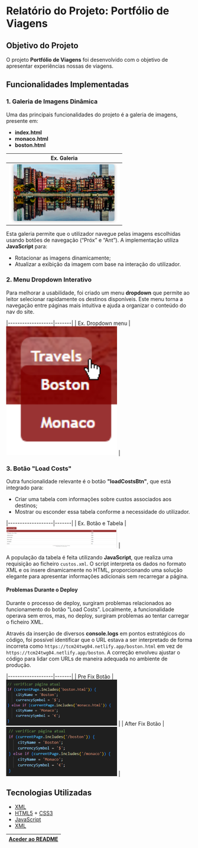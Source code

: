 # Relatório do Projeto: Portfólio de Viagens

## Objetivo do Projeto

O projeto **Portfólio de Viagens** foi desenvolvido com o objetivo de apresentar experiências nossas de viagens.

## Funcionalidades Implementadas

### 1. Galeria de Imagens Dinâmica
Uma das principais funcionalidades do projeto é a galeria de imagens, presente em:
- **index.html**
- **monaco.html**
- **boston.html**

| Ex. Galeria |
|--------------------------|
| <img src="docs-img/galeria.png" alt="Galeria" width="300" /> |

Esta galeria permite que o utilizador navegue pelas imagens escolhidas usando botões de navegação (“Próx” e “Ant”). A implementação utiliza **JavaScript** para:
- Rotacionar as imagens dinamicamente;
- Atualizar a exibição da imagem com base na interação do utilizador.

### 2. Menu Dropdown Interativo
Para melhorar a usabilidade, foi criado um menu **dropdown** que permite ao leitor selecionar rapidamente os destinos disponíveis. Este menu torna a navegação entre páginas mais intuitiva e ajuda a organizar o conteúdo do nav do site.

|-------------------|-------|
| Ex. Dropdown menu   | <img src="docs-img/dropdown.png" alt="Dropdown menu" width="300" /> |

### 3. Botão "Load Costs"
Outra funcionalidade relevante é o botão **"loadCostsBtn"**, que está integrado para:
- Criar uma tabela com informações sobre custos associados aos destinos;
- Mostrar ou esconder essa tabela conforme a necessidade do utilizador.

|-------------------|-------|
| Ex. Botão e Tabela   | <img src="docs-img/table.png" alt="Botão e Tabela" width="300" /> |

A população da tabela é feita utilizando **JavaScript**, que realiza uma requisição ao ficheiro `custos.xml`. O script interpreta os dados no formato XML e os insere dinamicamente no HTML, proporcionando uma solução elegante para apresentar informações adicionais sem recarregar a página.

#### Problemas Durante o Deploy
Durante o processo de deploy, surgiram problemas relacionados ao funcionamento do botão "Load Costs". Localmente, a funcionalidade operava sem erros, mas, no deploy, surgiram problemas ao tentar carregar o ficheiro XML. 

Através da inserção de diversos **console.logs** em pontos estratégicos do código, foi possível identificar que o URL estava a ser interpretado de forma incorreta como `https://tcm24twg04.netlify.app/boston.html` em vez de `https://tcm24twg04.netlify.app/boston`. A correção envolveu ajustar o código para lidar com URLs de maneira adequada no ambiente de produção.

|-------------------|-------|
| Pre Fix Botão   | <img src="docs-img/deploy-prefix.png" alt="Pre Fix Botão" width="300" /> |
| After Fix Botão   | <img src="docs-img/deploy-aftfix.png" alt="After Fix Botão" width="300" /> |

## Tecnologias Utilizadas

- [XML](https://www.w3schools.com/xml/)
- [HTML5](https://www.w3schools.com/html/html5_intro.asp) + [CSS3](https://www.w3schools.com/css/css_intro.asp)
- [JavaScript](https://www.w3schools.com/js/)
- [XML](https://www.w3schools.com/xml/)

| [Aceder ao README](../README.md) |
|:----------------------------------:|
